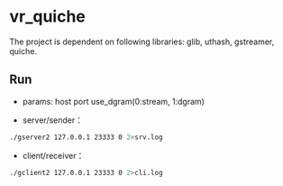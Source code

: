 # vr_quiche
The project is dependent on following libraries: glib, uthash, gstreamer, quiche.

## Run
- params: host port use_dgram(0:stream, 1:dgram)

- server/sender：

```bash
./gserver2 127.0.0.1 23333 0 2>srv.log
```

- client/receiver：

```bash
./gclient2 127.0.0.1 23333 0 2>cli.log
```
